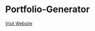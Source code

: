 # Portfolio-Generator
<a href="https://portfoliomakerfree.netlify.app/" target="_blank">Visit Website</a>
